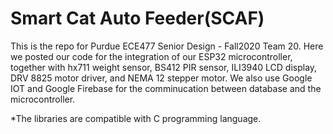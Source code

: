 # Smart Cat Auto Feeder(SCAF)

This is the repo for Purdue ECE477 Senior Design - Fall2020 Team 20. Here we posted our code for the integration of our ESP32 microcontroller, together with hx711 weight sensor, BS412 PIR sensor, ILI3940 LCD display, DRV 8825 motor driver, and NEMA 12 stepper motor. We also use Google IOT and Google Firebase for the comminucation between database and the microcontroller.

*The libraries are compatible with C programming language. 
